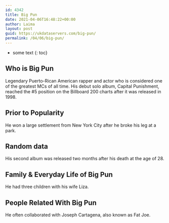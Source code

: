 ```yaml
---
id: 4342
title: Big Pun
date: 2021-04-06T16:48:22+00:00
author: Laima
layout: post
guid: https://ukdataservers.com/big-pun/
permalink: /04/06/big-pun/
---
```


* some text
{: toc}


## Who is Big Pun
                  
                  
                  
Legendary Puerto-Rican American rapper and actor who is considered one of the greatest MCs of all time. His debut solo album, Capital Punishment, reached the #5 position on the Billboard 200 charts after it was released in 1998.
                  
              
            
              
            
                
                
                
## Prior to Popularity
                  
                  
                  
He won a large settlement from New York City after he broke his leg at a park.
                  
              
            
              
            
                
                
                
## Random data
                  
                  
                  
His second album was released two months after his death at the age of 28.
                  
              
            
              
            
                
                
                
## Family & Everyday Life of Big Pun
                  
                  
                  
He had three children with his wife Liza.
                  
              
            
              
            
                
                
                
## People Related With Big Pun
                  
                  
                  
He often collaborated with Joseph Cartagena, also known as Fat Joe.
                  
              
            
              
            
                
              
            
              
              
            
            
              
            
          
          
          